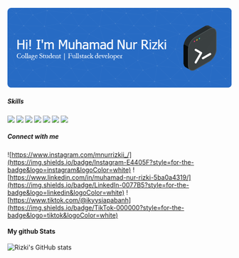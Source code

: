 ![Muhamad Nur Rizki](img/banner-profil.png)

<!--
**MuhamadNurRizkii/MuhamadNurRizkii** is a ✨ _special_ ✨ repository because its `README.md` (this file) appears on your GitHub profile.

Here are some ideas to get you started:

- 🔭 I’m currently working on ...
- 🌱 I’m currently learning ...
- 👯 I’m looking to collaborate on ...
- 🤔 I’m looking for help with ...
- 💬 Ask me about ...
- 📫 How to reach me: ...
- 😄 Pronouns: ...
- ⚡ Fun fact: ...
-->

##### Skills

<img src="https://img.shields.io/badge/HTML5-E34F26?style=for-the-badge&logo=html5&logoColor=white"/> <img src="https://img.shields.io/badge/JavaScript-323330?style=for-the-badge&logo=javascript&logoColor=F7DF1E"/> <img src="https://img.shields.io/badge/json-5E5C5C?style=for-the-badge&logo=json&logoColor=white"/> <img src="https://img.shields.io/badge/Express%20js-000000?style=for-the-badge&logo=express&logoColor=white"/> <img src="https://img.shields.io/badge/Node%20js-339933?style=for-the-badge&logo=nodedotjs&logoColor=white"/> <img src="https://img.shields.io/badge/JWT-000000?style=for-the-badge&logo=JSON%20web%20tokens&logoColor=white"/> <img src="https://img.shields.io/badge/Postman-FF6C37?style=for-the-badge&logo=Postman&logoColor=white"/>

<!-- <img src=""/>
<img src=""/> -->

##### Connect with me

![https://www.instagram.com/mnurrizkii_/](https://img.shields.io/badge/Instagram-E4405F?style=for-the-badge&logo=instagram&logoColor=white) ![https://www.linkedin.com/in/muhamad-nur-rizki-5ba0a4319/](https://img.shields.io/badge/LinkedIn-0077B5?style=for-the-badge&logo=linkedin&logoColor=white) ![https://www.tiktok.com/@ikyysiapabanh](https://img.shields.io/badge/TikTok-000000?style=for-the-badge&logo=tiktok&logoColor=white)

#### My github Stats

![Rizki's GitHub stats](https://github-readme-stats.vercel.app/api?username=MuhamadNurRizkii&show_icons=true&theme=holi)
